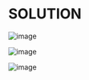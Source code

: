 # SOLUTION


![image](https://user-images.githubusercontent.com/68102477/124223860-e0772e00-db47-11eb-8193-5cdfe674a08b.png)


![image](https://user-images.githubusercontent.com/68102477/124223894-f84eb200-db47-11eb-973b-c70016fb3985.png)


![image](https://user-images.githubusercontent.com/68102477/124281539-260a1a00-db8d-11eb-981e-ca43a792c886.png)

